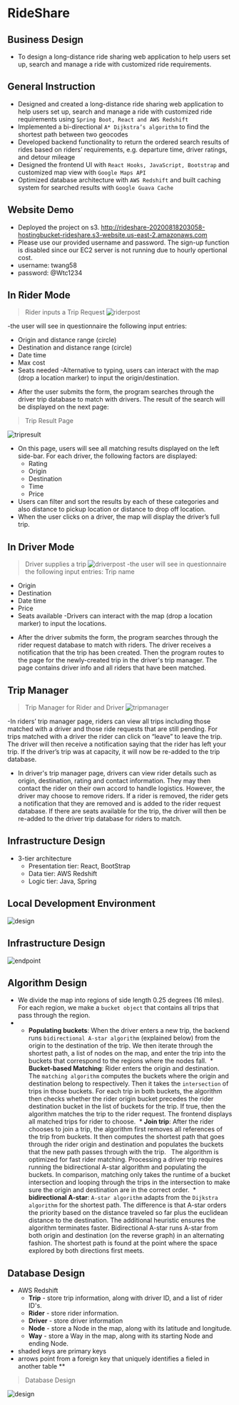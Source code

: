 # RideShare

## Business Design
- To design a long-distance ride sharing web application to help users set up, search and manage a ride with customized ride requirements.

## General Instruction
- Designed and created a long-distance ride sharing web application to help users set up, search and manage a ride with
customized ride requirements using `Spring Boot, React and AWS Redshift`
- Implemented a bi-directional `A* Dijkstra’s algorithm` to find the shortest path between two geocodes
- Developed backend functionality to return the ordered search results of rides based on riders’ requirements, e.g. departure time,
driver ratings, and detour mileage
- Designed the frontend UI with `React Hooks, JavaScript, Bootstrap` and customized map view with `Google Maps API`
- Optimized database architecture with `AWS Redshift` and built caching system for searched results with `Google Guava Cache`

## Website Demo
- Deployed the project on s3. http://rideshare-20200818203058-hostingbucket-rideshare.s3-website.us-east-2.amazonaws.com
- Please use our provided username and password. The sign-up function is disabled since our EC2 server is not running due to hourly opertional cost. 
- username: twang58
- password: @Wtc1234

## In Rider Mode
> Rider inputs a Trip Request
![riderpost](https://raw.githubusercontent.com/izziegeez/RideShare/master/riderpost.png)

-the user will see in questionnaire the following input entries:
   * Origin and distance range (circle)
   * Destination and distance range (circle)
   * Date time
   * Max cost
   * Seats needed
-Alternative to typing, users can interact with the map (drop a location marker) to input the origin/destination.
- After the user submits the form, the program searches through the driver trip database to match with drivers. The result of the search will be displayed on the next page:
> Trip Result Page


![tripresult](https://raw.githubusercontent.com/izziegeez/RideShare/master/tripresult.png)

- On this page, users will see all matching results displayed on the left side-bar. For each driver, the following factors are displayed:
  * Rating
  * Origin
  * Destination
  * Time
  * Price
- Users can filter and sort the results by each of these categories and also distance to pickup location or distance to drop off location.
- When the user clicks on a driver, the map will display the driver’s full trip. 

## In Driver Mode
> Driver supplies a trip 
![driverpost](https://raw.githubusercontent.com/izziegeez/RideShare/master/driverpost.png)
-the user will see in questionnaire the following input entries:
  Trip name
   * Origin
   * Destination
   * Date time
   * Price
   * Seats available
-Drivers can interact with the map (drop a location marker) to input the locations.

- After the driver submits the form, the program searches through the rider request database to match with riders. The driver receives a notification that the trip has been created. Then the program routes to the page for the newly-created trip in the driver's trip manager. The page contains driver info and all riders that have been matched. 

## Trip Manager
> Trip Manager for Rider and Driver
![tripmanager](https://raw.githubusercontent.com/izziegeez/RideShare/master/tripmanager.png)

-In riders’ trip manager page, riders can view all trips including those matched with a driver and those ride requests that are still pending. For trips matched with a driver the rider can click on “leave” to leave the trip. The driver will then receive a notification saying that the rider has left your trip. If the driver’s trip was at capacity, it will now be re-added to the trip database.

- In driver's trip manager page, drivers can view rider details such as origin, destination, rating and contact information. They may then contact the rider on their own accord to handle logistics. However, the driver may choose to remove riders. If a rider is removed, the rider gets a notification that they are removed and is added to the rider request database. If there are seats available for the trip, the driver will then be re-added to the driver trip database for riders to match.


## Infrastructure Design
- 3-tier architecture
   * Presentation tier: React, BootStrap
   * Data tier: AWS Redshift
   * Logic tier: Java, Spring
   
## Local Development Environment
![design](https://raw.githubusercontent.com/izziegeez/RideShare/master/design.png)

## Infrastructure Design
![endpoint](https://raw.githubusercontent.com/izziegeez/RideShare/master/endpoint.png)

## Algorithm Design
- We divide the map into regions of side length 0.25 degrees (16 miles). For each region, we make a `bucket object` that contains all trips that pass through the region.
-  * **Populating buckets**: When the driver enters a new trip, the backend runs `bidirectional A-star algorithm` (explained below) from the origin to the destination of the trip. We then iterate through the shortest path, a list of nodes on the map, and enter the trip into the buckets that correspond to the regions where the nodes fall.
 * **Bucket-based Matching**: Rider enters the origin and destination. The `matching algorithm` computes the buckets where the origin and destination belong to respectively. Then it takes the `intersection` of trips in those buckets. For each trip in both buckets, the algorithm then checks whether the rider origin bucket precedes the rider destination bucket in the list of buckets for the trip. If true, then the algorithm matches the trip to the rider request. The frontend displays all matched trips for rider to choose. 
 * **Join trip**: After the rider chooses to join a trip, the algorithm first removes all references of the trip from buckets. It then computes the shortest path that goes through the rider origin and destination and populates the buckets that the new path passes through with the trip.
  The algorithm is optimized for fast rider matching. Processing a driver trip requires running the bidirectional A-star algorithm and populating the buckets. In comparison, matching only takes the runtime of a bucket intersection and looping through the trips in the intersection to make sure the origin and destination are in the correct order.
 * **bidirectional A-star**:
`A-star algorithm` adapts from the `Dijkstra algorithm` for the shortest path. The difference is that A-star orders the priority based on the distance traveled so far plus the euclidean distance to the destination. The additional heuristic ensures the algorithm terminates faster. Bidirectional A-star runs A-star from both origin and destination (on the reverse graph) in an alternating fashion. The shortest path is found at the point where the space explored by both directions first meets.

## Database Design
- AWS Redshift 
   * **Trip** - store trip information, along with driver ID, and a list of rider ID's.
   * **Rider** - store rider information.
   * **Driver** - store driver information
   * **Node** - store a Node in the map, along with its latitude and longitude. 
   * **Way** - store a Way in the map, along with its starting Node and ending Node.
- shaded keys are primary keys
- arrows point from a foreign key that uniquely identifies a fieled in another table **

> Database Design
    
![design](https://raw.githubusercontent.com/izziegeez/RideShare/master/database.png)
